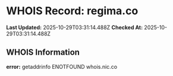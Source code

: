 # WHOIS Record: regima.co

**Last Updated:** 2025-10-29T03:31:14.488Z
**Checked At:** 2025-10-29T03:31:14.488Z

## WHOIS Information

**error:** getaddrinfo ENOTFOUND whois.nic.co

